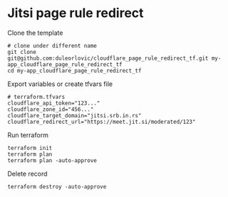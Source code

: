 # Jitsi page rule redirect

Clone the template
```
# clone under different name
git clone git@github.com:duleorlovic/cloudflare_page_rule_redirect_tf.git my-app_cloudflare_page_rule_redirect_tf
cd my-app_cloudflare_page_rule_redirect_tf
```

Export variables or create tfvars file
```
# terraform.tfvars
cloudflare_api_token="123..."
cloudflare_zone_id="456..."
cloudflare_target_domain="jitsi.srb.in.rs"
cloudflare_redirect_url="https://meet.jit.si/moderated/123"
```

Run terraform
```
terraform init
terraform plan
terraform plan -auto-approve
```

Delete record
```
terraform destroy -auto-approve
```


